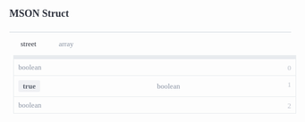 <div>
    <div style="padding-bottom:10px;">
        <h1 style="font-family:Source Sans Pro;font-size:18px;color:#30343F;">MSON Struct</h1></div>
    <div style="width:100%;height:auto;display:flex;flex-direction:row;flex-wrap:no-wrap;justify-content:flex-start;align-items:stretch;position:relative;border-top:1px solid #D2D8DE;">
        <div style="height:auto;width:100%;display:flex;flex-direction:column;flex-wrap:no-wrap;justify-content:flex-start;align-items:flex-start;">
            <div style="width:100%;height:auto;display:flex;flex-direction:row;flex-wrap:no-wrap;justify-content:flex-start;align-items:stretch;position:relative;"></div>
            <div style="width:100%;height:auto;display:flex;flex-direction:row;flex-wrap:no-wrap;justify-content:flex-start;align-items:stretch;position:relative;">
                <div style="width:100%;height:auto;">
                    <div>
                        <div>
                            <div style="width:100%;height:auto;display:flex;flex-direction:row;flex-wrap:no-wrap;justify-content:flex-start;align-items:stretch;position:relative;border-bottom:none;padding-top:14px;padding-bottom:14px;">
                                <div style="height:auto;width:100%;display:flex;flex-direction:column;flex-wrap:no-wrap;justify-content:flex-start;align-items:flex-start;">
                                    <div style="width:100%;height:auto;display:flex;flex-direction:row;flex-wrap:no-wrap;justify-content:center;align-items:center;position:relative;padding-bottom:14px;">
                                        <div style="width:13px;height:13px;max-width:13px;min-width:13px;cursor:pointer;margin-right:7px;">
                                            <div style="width:13px;height:13px;background-repeat:no-repeat;background-position:center;background-image:url([object Object]);background-size:13px 8px;"></div>
                                        </div>
                                        <div style="height:auto;width:auto;display:flex;flex-direction:column;flex-wrap:no-wrap;justify-content:flex-start;align-items:flex-start;margin-left:0px;margin-right:40px;">
                                            <div style="width:100%;height:auto;font-family:Source Code Pro;font-weight:500;font-size:13px;line-height:13px;color:rgb(48, 52, 63);user-select:none;word-wrap:normal;cursor:pointer;">street</div>
                                        </div>
                                        <div style="height:auto;width:100%;display:flex;flex-direction:column;flex-wrap:no-wrap;justify-content:flex-start;align-items:flex-start;">
                                            <div style="width:100%;font-family:Source Code Pro;font-weight:regular;font-size:13px;color:#8A93A3;line-height:13px;">array</div>
                                        </div>
                                    </div>
                                    <div style="min-width:100%;max-width:100%;height:auto;padding-left:6px;">
                                        <div style="min-width:100%;max-width:100%;width:100%;border-left:1px solid transparent;position:relative;">
                                            <div style="position:absolute;top:-14px;left:-1px;width:1px;height:14px;background-color:transparent;"></div>
                                            <div style="width:100%;height:auto;display:flex;flex-direction:row;flex-wrap:no-wrap;justify-content:flex-start;align-items:stretch;position:relative;">
                                                <div style="width:100%;height:auto;display:flex;flex-direction:row;flex-wrap:no-wrap;justify-content:flex-start;align-items:stretch;position:relative;">
                                                    <div style="height:auto;width:100%;display:flex;flex-direction:column;flex-wrap:no-wrap;justify-content:flex-start;align-items:flex-start;">
                                                        <div style="width:100%;height:5px;display:flex;flex-direction:row;flex-wrap:no-wrap;justify-content:flex-start;align-items:stretch;position:relative;border:1px solid #E8EBEE;border-bottom:none;background-color:#E8EBEE;"></div>
                                                        <div style="width:100%;height:auto;border:1px solid #E8EBEE;">
                                                            <div style="width:100%;height:auto;display:flex;flex-direction:row;flex-wrap:no-wrap;justify-content:flex-start;align-items:stretch;position:relative;border-bottom:1px solid #E8EBEE;padding-top:8px;padding-bottom:8px;"><span style="position:absolute;top:8px;right:8px;font-family:Source Code Pro;font-size:13px;color:#8A93A3;opacity:0.56;">0</span>
                                                                <div style="height:auto;width:100%;display:flex;flex-direction:column;flex-wrap:no-wrap;justify-content:flex-start;align-items:flex-start;padding-left:8px;">
                                                                    <div style="width:100%;height:auto;display:flex;flex-direction:row;flex-wrap:no-wrap;justify-content:flex-start;align-items:stretch;position:relative;">
                                                                        <div style="height:auto;width:100%;display:flex;flex-direction:column;flex-wrap:no-wrap;justify-content:center;align-items:flex-start;">
                                                                            <div style="width:100%;font-family:Source Code Pro;font-weight:regular;font-size:13px;color:#8A93A3;line-height:13px;margin-bottom:0px;">boolean</div>
                                                                        </div>
                                                                    </div>
                                                                </div>
                                                            </div>
                                                            <div style="width:100%;height:auto;display:flex;flex-direction:row;flex-wrap:no-wrap;justify-content:flex-start;align-items:stretch;position:relative;border-bottom:1px solid #E8EBEE;padding-top:8px;padding-bottom:8px;"><span style="position:absolute;top:8px;right:8px;font-family:Source Code Pro;font-size:13px;color:#8A93A3;opacity:0.56;">1</span>
                                                                <div style="height:auto;width:100%;display:flex;flex-direction:column;flex-wrap:no-wrap;justify-content:flex-start;align-items:flex-start;padding-left:8px;">
                                                                    <div style="width:100%;height:auto;display:flex;flex-direction:row;flex-wrap:no-wrap;justify-content:flex-start;align-items:stretch;position:relative;">
                                                                        <div style="height:auto;width:100%;display:flex;flex-direction:column;flex-wrap:no-wrap;justify-content:flex-start;align-items:flex-start;">
                                                                            <div style="width:auto;height:auto;margin:0px;font-weight:600;background-color:#F0F1F4;border-radius:3px;padding-top:4px;padding-bottom:4px;padding-left:8px;padding-right:8px;font-family:Source Sans Pro;font-size:13px;line-height:13px;color:#5D6470;">true</div>
                                                                        </div>
                                                                        <div style="height:auto;width:100%;display:flex;flex-direction:column;flex-wrap:no-wrap;justify-content:center;align-items:flex-start;">
                                                                            <div style="width:100%;font-family:Source Code Pro;font-weight:regular;font-size:13px;color:#8A93A3;line-height:13px;margin-bottom:0px;">boolean</div>
                                                                        </div>
                                                                    </div>
                                                                </div>
                                                            </div>
                                                            <div style="width:100%;height:auto;display:flex;flex-direction:row;flex-wrap:no-wrap;justify-content:flex-start;align-items:stretch;position:relative;border-bottom:none;padding-top:8px;padding-bottom:8px;"><span style="position:absolute;top:8px;right:8px;font-family:Source Code Pro;font-size:13px;color:#8A93A3;opacity:0.56;">2</span>
                                                                <div style="height:auto;width:100%;display:flex;flex-direction:column;flex-wrap:no-wrap;justify-content:flex-start;align-items:flex-start;padding-left:8px;">
                                                                    <div style="width:100%;height:auto;display:flex;flex-direction:row;flex-wrap:no-wrap;justify-content:flex-start;align-items:stretch;position:relative;">
                                                                        <div style="height:auto;width:100%;display:flex;flex-direction:column;flex-wrap:no-wrap;justify-content:center;align-items:flex-start;">
                                                                            <div style="width:100%;font-family:Source Code Pro;font-weight:regular;font-size:13px;color:#8A93A3;line-height:13px;margin-bottom:0px;">boolean</div>
                                                                        </div>
                                                                    </div>
                                                                </div>
                                                            </div>
                                                        </div>
                                                    </div>
                                                </div>
                                            </div>
                                        </div>
                                    </div>
                                    <div style="width:100%;height:auto;display:flex;flex-direction:row;flex-wrap:no-wrap;justify-content:flex-start;align-items:stretch;position:relative;"></div>
                                </div>
                            </div>
                        </div>
                    </div>
                </div>
            </div>
        </div>
    </div>
</div>
